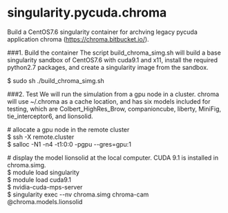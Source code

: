 # singularity.pycuda.chroma
Build a CentOS7.6 singularity container for archving legacy pycuda application chroma
(https://chroma.bitbucket.io/).

###1. Build the container
The script build_chroma_simg.sh will build a base singularity sandbox of CentOS7.6 with  cuda9.1 and x11, install the required python2.7 packages, and create a  singularity image from the sandbox.

$ sudo sh ./build_chroma_simg.sh

###2. Test
  We will run the simulation from a gpu node in a cluster.
chroma will use ~/.chroma as a cache location, and has six models included for testing, which are Colbert_HighRes_Brow, companioncube, liberty, MiniFig, tie_interceptor6, and lionsolid.

\# allocate a gpu node in the remote cluster
<br />$ ssh -X remote.cluster
<br />$ salloc -N1 -n4 -t1:0:0 -pgpu --gres=gpu:1

\# display the model lionsolid at the local computer. CUDA 9.1 is installed in chroma.simg.
<br />$ module load singularity
<br />$ module load cuda9.1
<br />$ nvidia-cuda-mps-server
<br />$ singularity exec --nv chroma.simg chroma-cam @chroma.models.lionsolid
